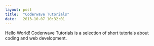 ```yaml
---
layout: post
title:  "Coderwave Tutorials"
date:   2013-10-07 10:32:01
---
```


Hello World! Coderwave Tutorials is a selection of short tutorials about coding and web development.
 
